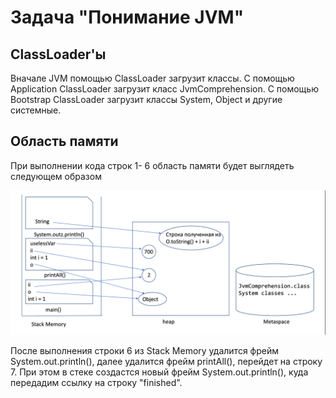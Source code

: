 # Задача "Понимание JVM"

## ClassLoader'ы
Вначале JVM помощью ClassLoader загрузит классы. 
С помощью Application ClassLoader загрузит класс JvmComprehension.
С помощью Bootstrap ClassLoader загрузит классы System, Object и другие системные.

## Область памяти
При выполнении кода строк 1- 6 область памяти будет выглядеть следующем образом

![](Memory.png)

После выполнения строки 6 из Stack Memory удалится фрейм System.out.println(), далее удалится фрейм printAll(), перейдет на строку 7. При этом в стеке создастся новый фрейм System.out.println(), куда передадим ссылку на строку "finished".


